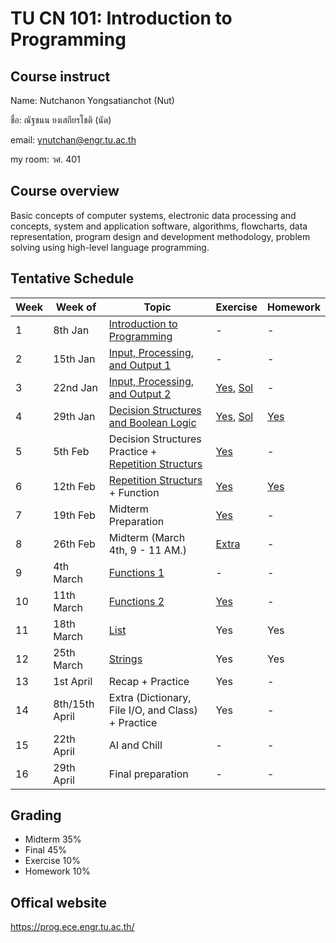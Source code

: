 # TU CN 101: Introduction to Programming 

## Course instruct

Name: Nutchanon Yongsatianchot (Nut)

ชื่อ: ณัฐชนน ยงเสถียรโชติ (นัด)

email: ynutchan@engr.tu.ac.th

my room: วศ. 401

## Course overview 
Basic concepts of computer systems, electronic data processing and concepts, system and application software, algorithms, flowcharts, data representation, program design and development methodology, problem solving using high-level language programming. 

## Tentative Schedule
| Week | Week of  |   Topic   | Exercise | Homework |
| ---- | -------- | --------- | -------- | -------- |
|  1   | 8th Jan   | [Introduction to Programming](https://docs.google.com/presentation/d/1XvCoo9jS1WmAQPzL7H-9T-ZJxJoy30GwlczNOu6JbOU/edit?usp=sharing)     | - | - |
|  2   | 15th Jan  | [Input, Processing, and Output 1](https://colab.research.google.com/github/yongsa-nut/TU_Intro_Prog/blob/main/Chapter_2_Input_Processing_and_Output.ipynb) | - | - | 
|  3   | 22nd Jan  | [Input, Processing, and Output 2](https://colab.research.google.com/github/yongsa-nut/TU_Intro_Prog/blob/main/Chapter_2_Input_Processing_and_Output.ipynb) | [Yes](https://colab.research.google.com/github/yongsa-nut/TU_Intro_Prog/blob/main/Chapter_2_Exercise.ipynb), [Sol](https://github.com/yongsa-nut/TU_Intro_Prog/blob/main/Chapter_2_Exercise_Solution.ipynb) | - |
|  4   | 29th Jan  | [Decision Structures and Boolean Logic](https://colab.research.google.com/github/yongsa-nut/TU_Intro_Prog/blob/main/Chapter_3_Decision_Structures_and_Boolean_Logic.ipynb) | [Yes](https://colab.research.google.com/github/yongsa-nut/TU_Intro_Prog/blob/main/Chapter_3_Exercise.ipynb), [Sol](https://colab.research.google.com/github/yongsa-nut/TU_Intro_Prog/blob/main/Chapter_3_Exercise_sol.ipynb) | [Yes](https://colab.research.google.com/github/yongsa-nut/TU_Intro_Prog/blob/main/Chapter_3_Homework.ipynb) |
|  5   | 5th Feb   | Decision Structures Practice + [Repetition Structurs](https://colab.research.google.com/github/yongsa-nut/TU_Intro_Prog/blob/main/Chapter_4_Repitition_Structures.ipynb)            | [Yes](https://colab.research.google.com/github/yongsa-nut/TU_Intro_Prog/blob/main/Chapter_3_Practice.ipynb) | - |
|  6   | 12th Feb  | [Repetition Structurs](https://colab.research.google.com/github/yongsa-nut/TU_Intro_Prog/blob/main/Chapter_4_Repitition_Structures.ipynb) + Function | [Yes](https://colab.research.google.com/github/yongsa-nut/TU_Intro_Prog/blob/main/Chapter_4_Exercise.ipynb) |  [Yes](https://colab.research.google.com/github/yongsa-nut/TU_Intro_Prog/blob/main/Chapter_4_Homework.ipynb)  |
|  7   | 19th Feb  | Midterm Preparation            | [Yes](https://colab.research.google.com/github/yongsa-nut/TU_Intro_Prog/blob/main/Midterm_Practice.ipynb)  | -   |
|  8   | 26th Feb  | Midterm (March 4th, 9 - 11 AM.)     | [Extra](https://colab.research.google.com/github/yongsa-nut/TU_Intro_Prog/blob/main/Mock_Midterm.ipynb)   | -   |
|  9   | 4th March | [Functions 1](https://colab.research.google.com/github/yongsa-nut/TU_Intro_Prog/blob/main/Chapter_5_Function.ipynb)     |  -  | -   |
|  10  | 11th March | [Functions 2](https://colab.research.google.com/github/yongsa-nut/TU_Intro_Prog/blob/main/Chapter_5_Function.ipynb)                 | [Yes](https://colab.research.google.com/github/yongsa-nut/TU_Intro_Prog/blob/main/Chapter_5_Exercise.ipynb)   | - |
|  11  | 18th March | [List](https://colab.research.google.com/github/yongsa-nut/TU_Intro_Prog/blob/main/Chapter_6_List_and_Tuple.ipynb)  | Yes | Yes |
|  12  | 25th March | [Strings](https://colab.research.google.com/github/yongsa-nut/TU_Intro_Prog/blob/main/Chapter_7_Strings.ipynb)      | Yes  | Yes   |
|  13  | 1st April  | Recap + Practice     | Yes   | -  |
|  14  | 8th/15th April  | Extra (Dictionary, File I/O, and Class) + Practice  | Yes   | -   | 
|  15  | 22th April | AI and Chill   | - | -   |
|  16  | 29th April | Final preparation              | -   | -   |

## Grading 
* Midterm 35%
* Final   45%
* Exercise 10%
* Homework 10%

## Offical website
https://prog.ece.engr.tu.ac.th/ 
